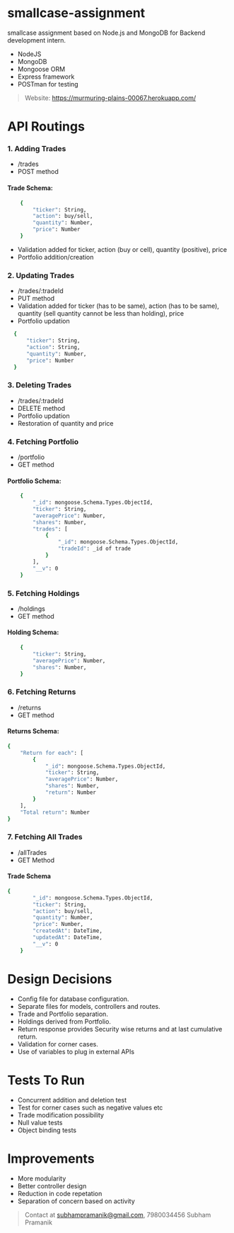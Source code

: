 # smallcase-assignment

smallcase assignment based on Node.js and MongoDB for Backend development intern. 
  - NodeJS
  - MongoDB
  - Mongoose ORM
  - Express framework
  - POSTman for testing

> Website: https://murmuring-plains-00067.herokuapp.com/

# API Routings

### 1. Adding Trades

  - /trades
  - POST method

#### Trade Schema:

```sh
    {
        "ticker": String,
        "action": buy/sell,
        "quantity": Number,
        "price": Number
    }
```
  -  Validation added for ticker, action (buy or cell), quantity (positive), price
  - Portfolio addition/creation

### 2. Updating Trades

  - /trades/:tradeId
  - PUT method
  -  Validation added for ticker (has to be same), action (has to be same), quantity (sell quantity cannot be less than holding), price
  - Portfolio updation
  
  ```sh
    {
        "ticker": String,
        "action": String,
        "quantity": Number,
        "price": Number
    }
```
### 3. Deleting Trades

  - /trades/:tradeId
  - DELETE method
  - Portfolio updation
  - Restoration of quantity and price
 
### 4. Fetching Portfolio

  - /portfolio
  - GET method

#### Portfolio Schema:

```sh
    {
        "_id": mongoose.Schema.Types.ObjectId,
        "ticker": String,
        "averagePrice": Number,
        "shares": Number,
        "trades": [
            {
                "_id": mongoose.Schema.Types.ObjectId,
                "tradeId": _id of trade
            }
        ],
        "__v": 0
    }
```
### 5. Fetching Holdings
 - /holdings
  - GET method
  
#### Holding Schema:
```sh
    {
        "ticker": String,
        "averagePrice": Number,
        "shares": Number,
    }
```
  
### 6. Fetching Returns
 - /returns
 - GET method
  
#### Returns Schema:
```sh 
{
    "Return for each": [
        {
            "_id": mongoose.Schema.Types.ObjectId,
            "ticker": String,
            "averagePrice": Number,
            "shares": Number,
            "return": Number
        }
    ],
    "Total return": Number
}
```
### 7. Fetching All Trades

 - /allTrades
 - GET Method
 
#### Trade Schema
```sh
{
        "_id": mongoose.Schema.Types.ObjectId,
        "ticker": String,
        "action": buy/sell,
        "quantity": Number,
        "price": Number,
        "createdAt": DateTime,
        "updatedAt": DateTime,
        "__v": 0
    }
```
# Design Decisions
 - Config file for database configuration.
 - Separate files for models, controllers and routes.
 - Trade and Portfolio separation.
 - Holdings derived from Portfolio.
 - Return response provides Security wise returns and at last cumulative return.
 - Validation for corner cases.
 - Use of variables to plug in external APIs

# Tests To Run
 - Concurrent addition and deletion test
 - Test for corner cases such as negative values etc
 - Trade modification possibility
 - Null value tests
 - Object binding tests

# Improvements
 - More modularity
 - Better controller design
 - Reduction in code repetation
 - Separation of concern based on activity
  
> Contact at subhampramanik@gmail.com, 7980034456
> Subham Pramanik

